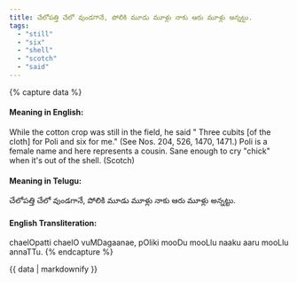 ```yaml
---
title: చేలోపత్తి చేలో వుండగానే, పోలికి మూడు మూళ్లు నాకు ఆరు మూళ్లు అన్నట్టు.
tags:
  - "still"
  - "six"
  - "shell"
  - "scotch"
  - "said"
---
```


{% capture data %}
#### Meaning in English:
While the cotton crop was still in the field, he said " Three cubits [of the cloth] for Poli and six for me."
(See Nos. 204, 526, 1470, 1471.)
Poli is a female name and here represents a cousin.
Sane enough to cry "chick" when it's out of the shell. (Scotch)

#### Meaning in Telugu:
చేలోపత్తి చేలో వుండగానే, పోలికి మూడు మూళ్లు నాకు ఆరు మూళ్లు అన్నట్టు.

#### English Transliteration:
chaelOpatti chaelO vuMDagaanae, pOliki mooDu mooLlu naaku aaru mooLlu annaTTu.
{% endcapture %}

<div class="notice">{{ data | markdownify }}</div>

